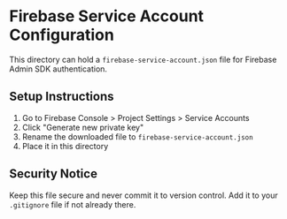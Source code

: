 # Firebase Service Account Configuration

This directory can hold a `firebase-service-account.json` file for Firebase Admin SDK authentication.

## Setup Instructions

1. Go to Firebase Console > Project Settings > Service Accounts
2. Click "Generate new private key"
3. Rename the downloaded file to `firebase-service-account.json`
4. Place it in this directory

## Security Notice

Keep this file secure and never commit it to version control.
Add it to your `.gitignore` file if not already there.
